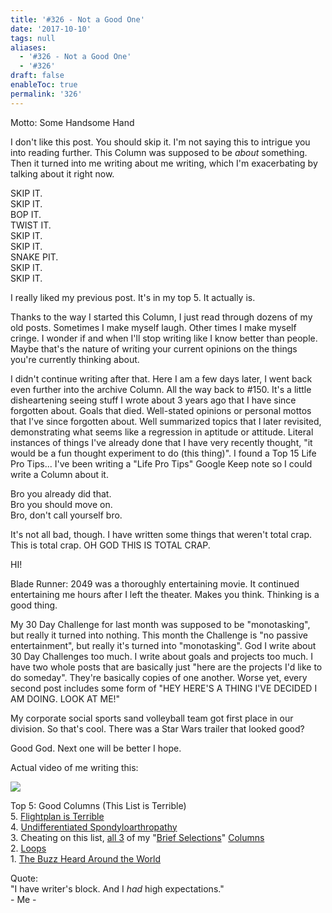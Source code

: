```yaml
---
title: '#326 - Not a Good One'
date: '2017-10-10'
tags: null
aliases:
  - '#326 - Not a Good One'
  - '#326'
draft: false
enableToc: true
permalink: '326'
---
```


Motto: Some Handsome Hand  
  
I don't like this post. You should skip it. I'm not saying this to intrigue you into reading further. This Column was supposed to be _about_ something. Then it turned into me writing about me writing, which I'm exacerbating by talking about it right now.   
  
SKIP IT.  
SKIP IT.  
BOP IT.  
TWIST IT.  
SKIP IT.  
SKIP IT.  
SNAKE PIT.  
SKIP IT.  
SKIP IT.  
  
I really liked my previous post. It's in my top 5\. It actually is.  
  
Thanks to the way I started this Column, I just read through dozens of my old posts. Sometimes I make myself laugh. Other times I make myself cringe. I wonder if and when I'll stop writing like I know better than people. Maybe that's the nature of writing your current opinions on the things you're currently thinking about.  
  
I didn't continue writing after that. Here I am a few days later, I went back even further into the archive Column. All the way back to #150\. It's a little disheartening seeing stuff I wrote about 3 years ago that I have since forgotten about. Goals that died. Well-stated opinions or personal mottos that I've since forgotten about. Well summarized topics that I later revisited, demonstrating what seems like a regression in aptitude or attitude. Literal instances of things I've already done that I have very recently thought, "it would be a fun thought experiment to do (this thing)". I found a Top 15 Life Pro Tips... I've been writing a "Life Pro Tips" Google Keep note so I could write a Column about it.  
  
Bro you already did that.  
Bro you should move on.  
Bro, don't call yourself bro.  
  
It's not all bad, though. I have written some things that weren't total crap. This is total crap. OH GOD THIS IS TOTAL CRAP.  
  
HI!  
  
Blade Runner: 2049 was a thoroughly entertaining movie. It continued entertaining me hours after I left the theater. Makes you think. Thinking is a good thing.  
  
My 30 Day Challenge for last month was supposed to be "monotasking", but really it turned into nothing. This month the Challenge is "no passive entertainment", but really it's turned into "monotasking". God I write about 30 Day Challenges too much. I write about goals and projects too much. I have two whole posts that are basically just "here are the projects I'd like to do someday". They're basically copies of one another. Worse yet, every second post includes some form of "HEY HERE'S A THING I'VE DECIDED I AM DOING. LOOK AT ME!"  
  
My corporate social sports sand volleyball team got first place in our division. So that's cool. There was a Star Wars trailer that looked good?  
  
Good God. Next one will be better I hope.  
  
Actual video of me writing this:  
  
[![](assets/326-1.gif)](https://2.bp.blogspot.com/-i5EzbcxPNDM/Wd2O%5FO8numI/AAAAAAACyyE/5RWVX1shWe0RMErgPgY9ibl37aEQOYu8gCLcBGAs/s1600/failure.gif)

  
Top 5: Good Columns (This List is Terrible)  
5\. [Flightplan is Terrible](http://www.aarongilly.com/249)  
4\. [Undifferentiated Spondyloarthropathy](http://www.aarongilly.com/312)   
3\. Cheating on this list, [all 3](http://www.aarongilly.com/308) of my "[Brief Selections](http://www.aarongilly.com/289)" [Columns](http://www.aarongilly.com/219)  
2\. [Loops](http://www.aarongilly.com/325)  
1\. [The Buzz Heard Around the World](http://www.aarongilly.com/163)
  
Quote:  
"I have writer's block. And I _had_ high expectations."  
\- Me -
